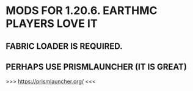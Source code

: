 # MODS FOR 1.20.6. EARTHMC PLAYERS LOVE IT

## FABRIC LOADER IS REQUIRED.
## PERHAPS USE PRISMLAUNCHER (IT IS GREAT) 
\>>> https://prismlauncher.org/ <<<
